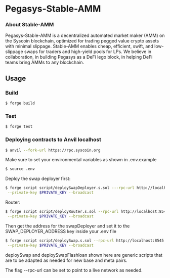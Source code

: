 # Pegasys-Stable-AMM

### About Stable-AMM
Pegasys-Stable-AMM is a decentralized automated market maker (AMM) on the Syscoin blockchain, optimized for trading pegged value crypto assets with minimal slippage. Stable-AMM enables cheap, efficient, swift, and low-slippage swaps for traders and high-yield pools for LPs. We believe in collaboration, in building Pegasys as a DeFi lego block, in helping DeFi teams bring AMMs to any blockchain.

## Usage

### Build

```bash
$ forge build
```

### Test

```bash
$ forge test
```

### Deploying contracts to Anvil localhost 

```bash
$ anvil --fork-url https://rpc.syscoin.org
```
Make sure to set your environmental variables as shown in .env.example

```bash
$ source .env
```
Deploy the swap deployer first:

```bash
$ forge script script/deploySwapDeployer.s.sol ---rpc-url http://localhost:8545 \
 --private-key $PRIVATE_KEY --broadcast
```
Router:
```bash
$ forge script script/deployRouter.s.sol --rpc-url http://localhost:8545 \
 --private-key $PRIVATE_KEY --broadcast
```

Then get the address for the swapDeployer and set it to the SWAP_DEPLOYER_ADDRESS key inside your .env file
```bash
$ forge script script/deploySwap.s.sol --rpc-url http://localhost:8545 \
 --private-key $PRIVATE_KEY --broadcast
```
deploySwap and deploySwapFlashloan shown here are generic scripts that are to be adapted as needed for new base and meta pairs.

The flag --rpc-url can be set to point to a live network as needed.

